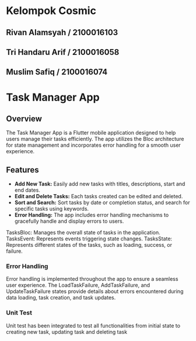 # Kelompok Cosmic
## Rivan Alamsyah / 2100016103
## Tri Handaru Arif / 2100016058
## Muslim Safiq / 2100016074

# Task Manager App

## Overview

The Task Manager App is a Flutter mobile application designed to help users manage their tasks efficiently.
The app utilizes the Bloc architecture for state management and incorporates error handling for a smooth user experience.

## Features

- **Add New Task:** Easily add new tasks with titles, descriptions, start and end dates.
- **Edit and Delete Tasks:** Each tasks created can be edited and deleted.
- **Sort and Search:** Sort tasks by date or completion status, and search for specific tasks using keywords.
- **Error Handling:** The app includes error handling mechanisms to gracefully handle and display errors to users.

TasksBloc: Manages the overall state of tasks in the application.
TasksEvent: Represents events triggering state changes.
TasksState: Represents different states of the tasks, such as loading, success, or failure.

### Error Handling
Error handling is implemented throughout the app to ensure a seamless user experience. 
The LoadTaskFailure, AddTaskFailure, and UpdateTaskFailure states provide details about errors encountered during data loading, task creation, and task updates.

### Unit Test
Unit test has been integrated to test all functionalities from initial state to creating new task, updating task and deleting task
